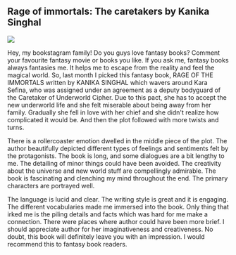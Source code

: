 ## Rage of immortals: The caretakers by Kanika Singhal

<img src="https://www.instagram.com/p/CQjLmNqFsNe/">

Hey, my bookstagram family!  Do you guys love fantasy books? Comment your favourite fantasy movie or books you like. If you ask me, fantasy books always fantasies me. It helps me to escape from the reality and feel the magical world. So, last month I picked this fantasy book, RAGE OF THE IMMORTALS written by KANIKA SINGHAL which wavers around  Kara Sefina, who was assigned under an agreement as a deputy bodyguard of the Caretaker of Underworld Cipher. Due to this pact, she has to accept the new underworld life and she felt miserable about being away from her family. Gradually she fell in love with her chief and she didn't realize how complicated it would be. And then the plot followed with more twists and turns. 

There is a rollercoaster emotion dwelled in the middle piece of the plot. The author beautifully depicted different types of feelings and sentiments felt by the protagonists. The book is long, and some dialogues are a bit lengthy to me. The detailing of minor things could have been avoided. The creativity about the universe and new world stuff are compellingly admirable.  The book is fascinating and clenching my mind throughout the end. The primary characters are portrayed well. 

The language is lucid and clear. The writing style is great and it is engaging. The different vocabularies made me immersed into the book. Only thing that irked me is the piling details and facts which was hard for me make a connection. There were places where author could have been more brief. I should appreciate author for her imaginativeness and creativeness. No doubt, this book will definitely leave you with an impression. I would recommend this to fantasy book readers.
